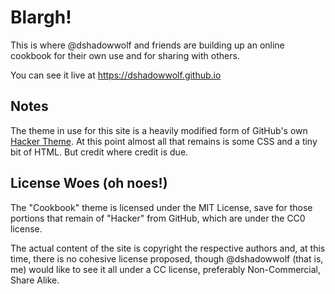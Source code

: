 # Blargh!

This is where @dshadowwolf and friends are building up an online cookbook for their own use and for sharing with others.

You can see it live at https://dshadowwolf.github.io

## Notes

The theme in use for this site is a heavily modified form of GitHub's own [Hacker Theme](https://github.com/pages-themes/hacker). At this point almost all that remains is some CSS and a tiny bit of HTML. But credit where credit is due.

## License Woes (oh noes!)
The "Cookbook" theme is licensed under the MIT License, save for those portions that remain of "Hacker" from GitHub, which are under the CC0 license.

The actual content of the site is copyright the respective authors and, at this time, there is no cohesive license proposed, though @dshadowwolf (that is, me) would like to see it all under a CC license, preferably Non-Commercial, Share Alike.
